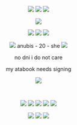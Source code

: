 <p align="center">
  
<img src="https://github.com/user-attachments/assets/36ecad6e-7ccb-4d24-8021-258c41956a40">
<img src="https://komarev.com/ghpvc/?username=tamagotchiplus&color=blue"> 
<img src="https://github.com/user-attachments/assets/36ecad6e-7ccb-4d24-8021-258c41956a40">

</p>

<p align="center">
  <img src="https://github.com/user-attachments/assets/a6871de8-0c04-4d5f-9b3a-a7547fc17893" />
</p>
<p align="center">
 <img src="https://github.com/user-attachments/assets/cf21f053-7954-427d-a145-192dc3b74d39" /> <img src="https://github.com/user-attachments/assets/e9072b9d-f347-4714-807b-35d0ffe1700d" /> <img src="https://github.com/user-attachments/assets/cf21f053-7954-427d-a145-192dc3b74d39" />

</p>

<p align="center">
<img src="https://github.com/user-attachments/assets/5118e502-06b1-44e2-b34f-6113d39c8f91" /> anubis - 20 - she <img src="https://github.com/user-attachments/assets/5118e502-06b1-44e2-b34f-6113d39c8f91" />
  <br>
<p align="center">
    no dni i do not care
  <p align="center">
my atabook needs signing
<p align="center">
  <img src="https://github.com/user-attachments/assets/a6871de8-0c04-4d5f-9b3a-a7547fc17893" />
</p>
<br>
<p align="center">
  <img src="https://github.com/user-attachments/assets/a42d6065-a4f0-4c26-b102-6fc8fa16618a" />
    <img src="https://github.com/user-attachments/assets/9b061db0-7bde-4be6-9c67-0c47ba233c5e" />
  <img src="https://github.com/user-attachments/assets/9d267bde-e638-456f-9404-cf8d741532e8" />
 <img src="https://github.com/user-attachments/assets/5fc5fd0b-56c1-47c6-8984-7b8098959d59" />
<img src="https://github.com/user-attachments/assets/0d9cbe97-c37a-425c-bff7-4a5e457cd799" />
</p>
<p align="center">
  <img src="https://github.com/user-attachments/assets/f97889f2-f08b-4c6a-acbb-6a9028b73f4b" />
    <img src="https://64.media.tumblr.com/eb5584bfd88bda5e80da7a7ec814eca1/8657239874b12d70-e3/s250x400/28f25bf1ccbe90b0d184d611a5c1dc91a7688a85.gif" />
     <img src="https://64.media.tumblr.com/5d37cd9ef1a3d0136ba9fbabb8e7179c/b3d36f0d2c457507-aa/s250x400/d542f7f575b23af96beaa40bd7d6c55d5a9f571e.gif" />
</p>
